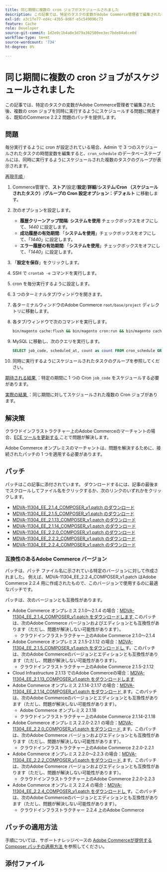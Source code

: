 ```yaml
---
title: 同じ期間に複数の cron ジョブがスケジュールされました
description: この記事では、特定のタスクの変数がAdobe Commerce管理者で編集された後、複数の cron ジョブを同時に実行するようにスケジュールする問題に関連する、既知のCommerce 2.2.2 問題のパッチを提供します。
exl-id: a3c1fe77-ed4c-43b5-8d6f-e5c549096c73
feature: Cache
role: Developer
source-git-commit: 1d2e0c1b4a8e3d79a362500ee3ec7bde84a6ce0d
workflow-type: tm+mt
source-wordcount: '734'
ht-degree: 0%

---
```


# 同じ期間に複数の cron ジョブがスケジュールされました

この記事では、特定のタスクの変数がAdobe Commerce管理者で編集された後、複数の cron ジョブを同時に実行するようにスケジュールする問題に関連する、既知のCommerce 2.2.2 問題のパッチを提供します。

## 問題

毎分実行するように cron が設定されている場合、Admin で 3 つのスケジュールされたタスクの時間変数を編集すると、`cron_schedule` のデータベーステーブルには、同時に実行するようにスケジュールされた複数のタスクのグループが表示されます。

<u> 再現手順 </u>:

1. Commerce管理で、**ストア**/設定/**設定**/**詳細**/**システム**/**Cron （スケジュールされたタスク）**/**グループの Cron 設定オプション：デフォルト** に移動します。
1. 次のオプションを設定します。
   * **履歴クリーンアップ間隔**: **システムを使用** チェックボックスをオフにして、*1440* に設定します。
   * **成功履歴の有効期間**:「**システムを使用**」チェックボックスをオフにして、「*1440*」に設定します。
   * **エラー履歴の有効期間**:「**システムを使用**」チェックボックスをオフにして、「*1440*」に設定します。

1. 「**設定を保存**」をクリックします。
1. SSH で `crontab -e` コマンドを実行します。
1. cron を毎分実行するように設定します。
1. 3 つのターミナルタブ/ウィンドウを開きます。
1. 各ターミナルウィンドウのAdobe Commerce `root/base/project` ディレクトリに移動します。
1. 各タブ/ウィンドウで次のコマンドを実行します。

   ```bash
   bin/magento cache:flush && bin/magento cron:run && bin/magento cache:flush && bin/magento cron:run
   ```

1. MySQL に移動し、次のクエリを実行します。

   ```sql
   SELECT job_code, scheduled_at, count as count FROM cron_schedule GROUP BY job_code, scheduled_at HAVING count > 1 ORDER BY scheduled_at;
   ```

1. 同時に実行するようにスケジュールされたタスクのグループを参照してください。

<u> 期待される結果 </u>：特定の期間に 1 つの Cron `job_code` をスケジュールする必要があります。

<u> 実際の結果 </u>：同じ期間に対してスケジュールされた複数の Cron ジョブがあります。

## 解決策

クラウドインフラストラクチャー上のAdobe Commerceのマーチャントの場合、[ECE ツールを更新する ](https://experienceleague.adobe.com/docs/commerce-cloud-service/user-guide/dev-tools/ece-tools/update-package.html) ことで問題が解決します。

Adobe Commerce オンプレミスのマーチャントは、問題を解決するために、接続されたパッチの 1 つを適用する必要があります。

## パッチ

パッチはこの記事に添付されています。 ダウンロードするには、記事の最後までスクロールしてファイル名をクリックするか、次のリンクのいずれかをクリックします。

* [MDVA-11304\_EE\_2.1.4\_COMPOSER\_v1.patch のダウンロード](assets/MDVA-11304_EE_2.1.4_COMPOSER_v1.patch.zip)
* [MDVA-11304\_EE\_2.1.5\_COMPOSER\_v1.patch のダウンロード](assets/MDVA-11304_EE_2.1.5_COMPOSER_v1.patch.zip)
* [MDVA-11304\_EE\_2.1.13\_COMPOSER\_v1.patch のダウンロード](assets/MDVA-11304_EE_2.1.13_COMPOSER_v1.patch.zip)
* [MDVA-11304\_EE\_2.1.14\_COMPOSER\_v1.patch のダウンロード](assets/MDVA-11304_EE_2.1.14_COMPOSER_v1.patch.zip)
* [MDVA-11304\_EE\_2.2.0\_COMPOSER\_v1.patch のダウンロード](assets/MDVA-11304_EE_2.2.0_COMPOSER_v1.patch.zip)
* [MDVA-11304\_EE\_2.2.2\_COMPOSER\_v1.patch のダウンロード](assets/MDVA-11304_EE_2.2.2_COMPOSER_v1.patch.zip)
* [MDVA-11304\_EE\_2.2.4\_COMPOSER\_v1.patch のダウンロード](assets/MDVA-11304_EE_2.2.4_COMPOSER_v1.patch.zip)

### 互換性のあるAdobe Commerce バージョン

パッチは、パッチ ファイル名に示されている特定のバージョンに対して作成されました。 例えば、MDVA-11304\_EE\_2.2.4\_COMPOSER\_v1.patch はAdobe Commerce 2.2.4 用に作成されたもので、このバージョンで使用するのに最適なパッチです。

パッチは、次のバージョンとも互換性があります。

* Adobe Commerce オンプレミス 2.1.0～2.1.4 の場合：[MDVA-11304\_EE\_2.1.4\_COMPOSER\_v1.patch をダウンロードします ](assets/MDVA-11304_EE_2.1.4_COMPOSER_v1.patch.zip) このパッチは、次のAdobe Commerce バージョンおよびエディションとも互換性があります（ただし、問題が解決しない可能性があります）。
   * クラウドインフラストラクチャー上のAdobe Commerce 2.1.0～2.1.4
* Adobe Commerce オンプレミス 2.1.5-2.1.12 の場合：[MDVA-11304\_EE\_2.1.5\_COMPOSER\_v1.patch をダウンロードし ](assets/MDVA-11304_EE_2.1.5_COMPOSER_v1.patch.zip) す。このパッチは、次のAdobe Commerceのバージョンとエディションとも互換性があります（ただし、問題が解決しない可能性があります）。
   * クラウドインフラストラクチャー上のAdobe Commerce 2.1.5-2.1.12
* Cloud Infrastructure 2.1.13 でのAdobe Commerceの場合：[MDVA-11304\_EE\_2.1.13\_COMPOSER\_v1.patch をダウンロードします ](assets/MDVA-11304_EE_2.1.13_COMPOSER_v1.patch.zip)
* Adobe Commerce オンプレミス 2.1.14-2.1.17 の場合：[MDVA-11304\_EE\_2.1.14\_COMPOSER\_v1.patch をダウンロード ](assets/MDVA-11304_EE_2.1.14_COMPOSER_v1.patch.zip) ます。このパッチは、次のAdobe Commerceのバージョンとエディションとも互換性があります（ただし、問題が解決しない可能性があります）。
   * Adobe Commerce オンプレミス 2.1.18
   * クラウドインフラストラクチャー上のAdobe Commerce 2.1.14-2.1.18
* Adobe Commerce オンプレミス 2.2.0-2.2.1 の場合：[MDVA-11304\_EE\_2.2.0\_COMPOSER\_v1.patch をダウンロード ](assets/MDVA-11304_EE_2.2.0_COMPOSER_v1.patch.zip) ます。このパッチは、次のAdobe Commerce バージョンおよびエディションとも互換性があります（ただし、問題が解決しない可能性があります）。
   * クラウドインフラストラクチャー上のAdobe Commerce 2.2.0-2.2.1
* Adobe Commerce オンプレミス 2.2.0～2.2.3 の場合：[MDVA-11304\_EE\_2.2.2\_COMPOSER\_v1.patch をダウンロード ](assets/MDVA-11304_EE_2.2.2_COMPOSER_v1.patch.zip) ます。このパッチは、次のAdobe Commerce バージョンおよびエディションとも互換性があります（ただし、問題が解決しない可能性があります）。
   * クラウドインフラストラクチャー上のAdobe Commerce 2.2.0-2.2.3
* Adobe Commerce オンプレミス 2.2.4 の場合：[MDVA-11304\_EE\_2.2.4\_COMPOSER\_v1.patch をダウンロードし ](assets/MDVA-11304_EE_2.2.4_COMPOSER_v1.patch.zip) す。このパッチは、次のAdobe Commerceのバージョンとエディションとも互換性があります（ただし、問題が解決しない可能性があります）。
   * クラウドインフラストラクチャー 2.2.4 上のAdobe Commerce

## パッチの適用方法

手順については、サポートナレッジベースの [Adobe Commerceが提供する Composer パッチの適用方法 ](/help/how-to/general/how-to-apply-a-composer-patch-provided-by-magento.md) を参照してください。

## 添付ファイル
